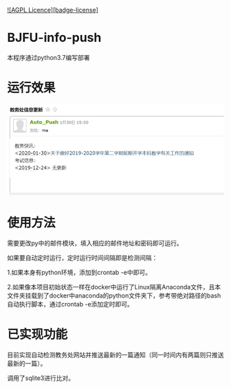 [![AGPL Licence][badge-license]](COPYING)
# BJFU-info-push
本程序通过python3.7编写部署

# 运行效果
![运行效果图](https://github.com/840922704/BJFU-info-push/blob/master/%E8%BF%90%E8%A1%8C%E6%95%88%E6%9E%9C%E5%9B%BE.jpg)

# 使用方法
需要更改py中的邮件模块，填入相应的邮件地址和密码即可运行。

如果要自动定时运行，定时运行时间间隔即是检测间隔：

1.如果本身有python环境，添加到crontab -e中即可。

2.如果像本项目初始状态一样在docker中运行了Linux隔离Anaconda文件，且本文件夹挂载到了docker中anaconda的python文件夹下，参考带绝对路径的bash自动执行脚本，通过crontab -e添加定时即可。

# 已实现功能
目前实现自动检测教务处网站并推送最新的一篇通知（同一时间内有两篇则只推送最新的一篇）。

调用了sqlite3进行比对。
